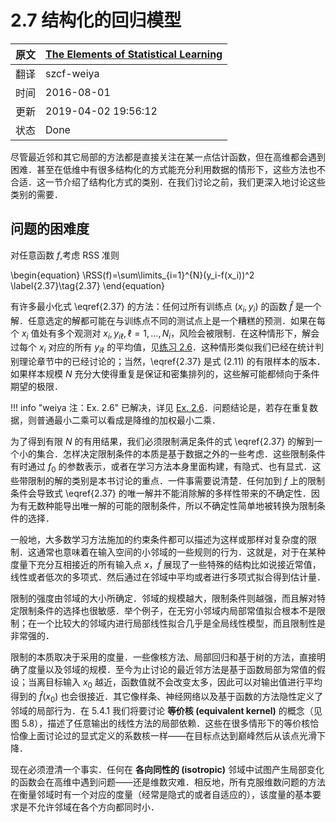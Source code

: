 # 2.7 结构化的回归模型

原文     | [The Elements of Statistical Learning](https://web.stanford.edu/~hastie/ElemStatLearn/printings/ESLII_print12.pdf#page=51)
      ---|---
翻译     | szcf-weiya
时间     | 2016-08-01
更新 | 2019-04-02 19:56:12
状态 | Done

尽管最近邻和其它局部的方法都是直接关注在某一点估计函数，但在高维都会遇到困难．甚至在低维中有很多结构化的方式能充分利用数据的情形下，这些方法也不合适．这一节介绍了结构化方式的类别．在我们讨论之前，我们更深入地讨论这些类别的需要．

## 问题的困难度

对任意函数 $f$,考虑 RSS 准则

\begin{equation}
\RSS(f)=\sum\limits_{i=1}^{N}(y_i-f(x_i))^2
\label{2.37}\tag{2.37}
\end{equation}

有许多最小化式 \eqref{2.37} 的方法：任何过所有训练点 $(x_i,y_i)$ 的函数 $\hat{f}$ 是一个解．任意选定的解都可能在与训练点不同的测试点上是一个糟糕的预测．如果在每个 $x_i$ 值处有多个观测对 $x_i,y_{i\ell},\ell =1,\ldots,N_i$，风险会被限制．在这种情形下，解会过每个 $x_i$ 对应的所有 $y_{i\ell}$ 的平均值，见[练习 2.6](https://github.com/szcf-weiya/ESL-CN/issues/161)．这种情形类似我们已经在统计判别理论章节中的已经讨论的；当然，\eqref{2.37} 是式 (2.11) 的有限样本的版本．如果样本规模 $N$ 充分大使得重复是保证和密集排列的，这些解可能都倾向于条件期望的极限．

!!! info "weiya 注：Ex. 2.6"
    已解决，详见 [Ex. 2.6](https://github.com/szcf-weiya/ESL-CN/issues/161)．问题结论是，若存在重复数据，则普通最小二乘可以看成是降维的加权最小二乘．

为了得到有限 $N$ 的有用结果，我们必须限制满足条件的式 \eqref{2.37} 的解到一个小的集合．怎样决定限制条件的本质是基于数据之外的一些考虑．这些限制条件有时通过 $f_0$ 的参数表示，或者在学习方法本身里面构建，有隐式、也有显式．这些带限制的解的类别是本书讨论的重点．一件事需要说清楚．任何加到 $f$ 上的限制条件会导致式 \eqref{2.37} 的唯一解并不能消除解的多样性带来的不确定性．因为有无数种能导出唯一解的可能的限制条件，所以不确定性简单地被转换为限制条件的选择．

一般地，大多数学习方法施加的约束条件都可以描述为这样或那样对复杂度的限制．这通常也意味着在输入空间的小邻域的一些规则的行为．这就是，对于在某种度量下充分互相接近的所有输入点 $x$，$\hat{f}$ 展现了一些特殊的结构比如说接近常值，线性或者低次的多项式．然后通过在邻域中平均或者进行多项式拟合得到估计量．

限制的强度由邻域的大小所确定．邻域的规模越大，限制条件则越强，而且解对特定限制条件的选择也很敏感．举个例子，在无穷小邻域内局部常值拟合根本不是限制；在一个比较大的邻域内进行局部线性拟合几乎是全局线性模型，而且限制性是非常强的．

限制的本质取决于采用的度量．一些像核方法、局部回归和基于树的方法，直接明确了度量以及邻域的规模．至今为止讨论的最近邻方法是基于函数局部为常值的假设；当离目标输入 $x_0$ 越近，函数值就不会改变太多，因此可以对输出值进行平均得到的 $\hat{f}(x_0)$ 也会很接近．其它像样条、神经网络以及基于函数的方法隐性定义了邻域的局部行为．在 5.4.1 我们将要讨论 **等价核 (equivalent kernel)** 的概念（见图 5.8），描述了任意输出的线性方法的局部依赖．这些在很多情形下的等价核恰恰像上面讨论过的显式定义的系数核一样——在目标点达到巅峰然后从该点光滑下降．

现在必须澄清一个事实．任何在 **各向同性的 (isotropic)** 邻域中试图产生局部变化的函数会在高维中遇到问题——还是维数灾难．相反地，所有克服维数问题的方法在衡量邻域时有一个对应的度量（经常是隐式的或者自适应的），该度量的基本要求是不允许邻域在各个方向都同时小．
